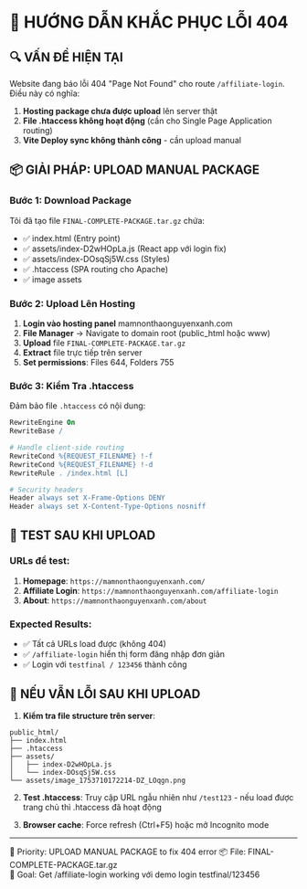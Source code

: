 # 🚨 HƯỚNG DẪN KHẮC PHỤC LỖI 404

## 🔍 VẤN ĐỀ HIỆN TẠI

Website đang báo lỗi 404 "Page Not Found" cho route `/affiliate-login`. Điều này có nghĩa:

1. **Hosting package chưa được upload** lên server thật
2. **File .htaccess không hoạt động** (cần cho Single Page Application routing)
3. **Vite Deploy sync không thành công** - cần upload manual

## 📦 GIẢI PHÁP: UPLOAD MANUAL PACKAGE

### Bước 1: Download Package
Tôi đã tạo file `FINAL-COMPLETE-PACKAGE.tar.gz` chứa:
- ✅ index.html (Entry point)
- ✅ assets/index-D2wHOpLa.js (React app với login fix)  
- ✅ assets/index-DOsqSj5W.css (Styles)
- ✅ .htaccess (SPA routing cho Apache)
- ✅ image assets

### Bước 2: Upload Lên Hosting
1. **Login vào hosting panel** mamnonthaonguyenxanh.com
2. **File Manager** → Navigate to domain root (public_html hoặc www)
3. **Upload** file `FINAL-COMPLETE-PACKAGE.tar.gz`
4. **Extract** file trực tiếp trên server
5. **Set permissions**: Files 644, Folders 755

### Bước 3: Kiểm Tra .htaccess
Đảm bảo file `.htaccess` có nội dung:
```apache
RewriteEngine On
RewriteBase /

# Handle client-side routing
RewriteCond %{REQUEST_FILENAME} !-f
RewriteCond %{REQUEST_FILENAME} !-d
RewriteRule . /index.html [L]

# Security headers
Header always set X-Frame-Options DENY
Header always set X-Content-Type-Options nosniff
```

## 🎯 TEST SAU KHI UPLOAD

### URLs để test:
1. **Homepage**: `https://mamnonthaonguyenxanh.com/`
2. **Affiliate Login**: `https://mamnonthaonguyenxanh.com/affiliate-login`  
3. **About**: `https://mamnonthaonguyenxanh.com/about`

### Expected Results:
- ✅ Tất cả URLs load được (không 404)
- ✅ `/affiliate-login` hiển thị form đăng nhập đơn giản
- ✅ Login với `testfinal / 123456` thành công

## 🔧 NẾU VẪN LỖI SAU KHI UPLOAD

1. **Kiểm tra file structure trên server**:
```
public_html/
├── index.html
├── .htaccess  
├── assets/
│   ├── index-D2wHOpLa.js
│   └── index-DOsqSj5W.css
└── assets/image_1753710172214-DZ_LOqgn.png
```

2. **Test .htaccess**: Truy cập URL ngẫu nhiên như `/test123` - nếu load được trang chủ thì .htaccess đã hoạt động

3. **Browser cache**: Force refresh (Ctrl+F5) hoặc mở Incognito mode

---
🚨 Priority: UPLOAD MANUAL PACKAGE to fix 404 error
📦 File: FINAL-COMPLETE-PACKAGE.tar.gz  
🎯 Goal: Get /affiliate-login working với demo login testfinal/123456